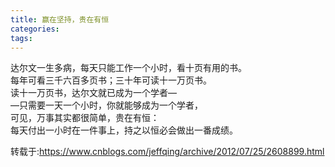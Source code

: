 ```yaml
---
title: 赢在坚持，贵在有恒
categories: 
tags: 
---
```

达尔文一生多病，每天只能工作一个小时，看十页有用的书。  
每年可看三千六百多页书；三十年可读十一万页书。  
读十一万页书，达尔文就已成为一个学者—  
—只需要一天一个小时，你就能够成为一个学者，  
可见，万事其实都很简单，贵在有恒：  
每天付出一小时在一件事上，持之以恒必会做出一番成绩。

转载于:https://www.cnblogs.com/jeffqing/archive/2012/07/25/2608899.html

